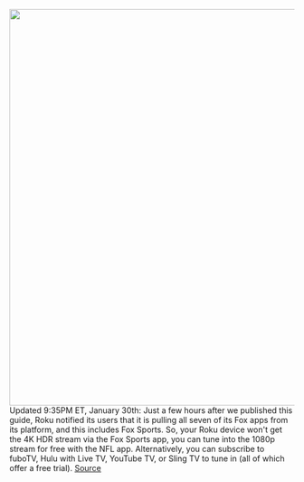 <img src='https://cdn.vox-cdn.com/thumbor/Qjd9XbjCVkXDBUhxetSX2qjmdJ0=/0x0:4365x2910/1200x800/filters:focal(1834x1106:2532x1804)/cdn.vox-cdn.com/uploads/chorus_image/image/66222631/1197464449.jpg.0.jpg' width='700px' /><br/>
Updated 9:35PM ET, January 30th: Just a few hours after we published this guide, Roku notified its users that it is pulling all seven of its Fox apps from its platform, and this includes Fox Sports. So, your Roku device won't get the 4K HDR stream via the Fox Sports app, you can tune into the 1080p stream for free with the NFL app. Alternatively, you can subscribe to fuboTV, Hulu with Live TV, YouTube TV, or Sling TV to tune in (all of which offer a free trial).
<a href='https://www.theverge.com/2020/1/30/21083550/super-bowl-54-nfl-4k-hdr-watch-hlg-amazon-fire-tv-roku-apple-tv'> Source <a/>